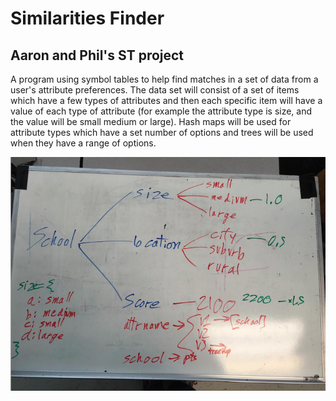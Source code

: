 # Similarities Finder
## Aaron and Phil's ST project 

A program using symbol tables to help find matches in a set of data from a user's attribute preferences. The data set will consist of a set of items which have a few types of attributes and then each specific item will have a value of each type of attribute (for example the attribute type is size, and the value will be small medium or large). Hash maps will be used for attribute types which have a set number of options and trees will be used when they have a range of options.

![whiteboard-1](https://github.com/AlgoPHS/SymbolTables/raw/similar-objects-finder/similar-objects-finder/similar-objects-finder.png)